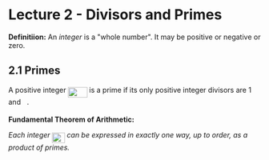 # Lecture 2 - Divisors and Primes

**Definitiion:**
An _integer_ is a "whole number". It may be positive or negative or zero.

## 2.1 Primes

A positive integer <img src="https://rawgit.com/dylanpinn/MAT1830/master//lectures/tex/85d11c1326adcab7f42dd2e11a15feb6.svg?invert_in_darkmode" align=middle width=38.407545000000006pt height=21.18732pt/> is a prime if its only positive integer divisors are
1 and <img src="https://rawgit.com/dylanpinn/MAT1830/master//lectures/tex/2ec6e630f199f589a2402fdf3e0289d5.svg?invert_in_darkmode" align=middle width=8.270625000000004pt height=14.155350000000013pt/>.

**Fundamental Theorem of Arithmetic:**

_Each integer <img src="https://rawgit.com/dylanpinn/MAT1830/master//lectures/tex/2e0be7ab9f7f002587464f2558250bdb.svg?invert_in_darkmode" align=middle width=25.570875pt height=21.18732pt/> can be expressed in exactly one way, up to order, as a
product of primes._

